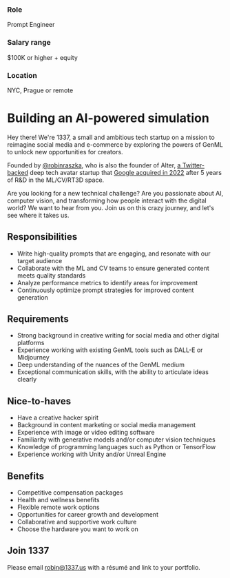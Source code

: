 ### Role
Prompt Engineer

### Salary range
$100K or higher + equity

### Location
NYC, Prague or remote

# Building an AI-powered simulation

Hey there! We're 1337, a small and ambitious tech startup on a mission to reimagine social media and e-commerce by exploring the powers of GenML to unlock new opportunities for creators.

Founded by [@robinraszka](https://twitter.com/robinraszka), who is also the founder of Alter, [a Twitter-backed](https://techcrunch.com/2021/10/07/twitter-invests-in-avatar-startup-facemoji/) deep tech avatar startup that [Google acquired in 2022](https://techcrunch.com/2022/10/27/google-acquires-twitter-backed-ai-avatar-startup-alter-for-100-million-source-says) after 5 years of R&D in the ML/CV/RT3D space.

Are you looking for a new technical challenge? Are you passionate about AI, computer vision, and transforming how people interact with the digital world? We want to hear from you. Join us on this crazy journey, and let's see where it takes us.

## Responsibilities

- Write high-quality prompts that are engaging, and resonate with our target audience
- Collaborate with the ML and CV teams to ensure generated content meets quality standards
- Analyze performance metrics to identify areas for improvement
- Continuously optimize prompt strategies for improved content generation

## Requirements

- Strong background in creative writing for social media and other digital platforms
- Experience working with existing GenML tools such as DALL-E or Midjourney
- Deep understanding of the nuances of the GenML medium
- Exceptional communication skills, with the ability to articulate ideas clearly

## Nice-to-haves

- Have a creative hacker spirit
- Background in content marketing or social media management
- Experience with image or video editing software
- Familiarity with generative models and/or computer vision techniques
- Knowledge of programming languages such as Python or TensorFlow
- Experience working with Unity and/or Unreal Engine

## Benefits

- Competitive compensation packages
- Health and wellness benefits
- Flexible remote work options
- Opportunities for career growth and development
- Collaborative and supportive work culture
- Choose the hardware you want to work on

## Join 1337

Please email robin@1337.us with a résumé and link to your portfolio.